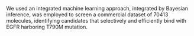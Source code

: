 We used an integrated machine learning approach, integrated by Bayesian inference, was employed to screen a commercial dataset of 70413 molecules, identifying candidates that selectively and efficiently bind with EGFR harboring T790M mutation.
